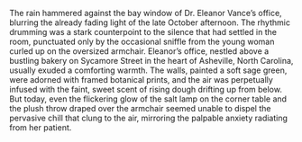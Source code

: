 The rain hammered against the bay window of Dr. Eleanor Vance’s office, blurring the already fading light of the late October afternoon.  The rhythmic drumming was a stark counterpoint to the silence that had settled in the room, punctuated only by the occasional sniffle from the young woman curled up on the oversized armchair.  Eleanor’s office, nestled above a bustling bakery on Sycamore Street in the heart of Asheville, North Carolina, usually exuded a comforting warmth. The walls, painted a soft sage green, were adorned with framed botanical prints, and the air was perpetually infused with the faint, sweet scent of rising dough drifting up from below.  But today, even the flickering glow of the salt lamp on the corner table and the plush throw draped over the armchair seemed unable to dispel the pervasive chill that clung to the air, mirroring the palpable anxiety radiating from her patient.
